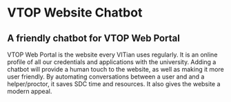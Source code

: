 # VTOP Website Chatbot
## A friendly chatbot for VTOP Web Portal

VTOP Web Portal is the website every VITian uses regularly. It is an online profile of all our credentials and applications with the university. Adding a chatbot will provide a human touch to the website, as well as making it more user friendly. By automating conversations between a user and and a helper/proctor, it saves SDC time and resources. It also gives the website a modern appeal. 

